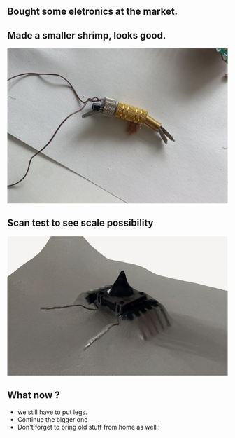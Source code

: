 ## Bought some eletronics at the market.
## Made a smaller shrimp, looks good.
![SmallShrimp](images/smallShrimpB-01.jpg)

## Scan test to see scale possibility
![Scan test crab](images/scanTests-Crab-01.jpg)

## What now ?
- we still have to put legs. 
- Continue the bigger one
- Don't forget to bring old stuff from home as well !